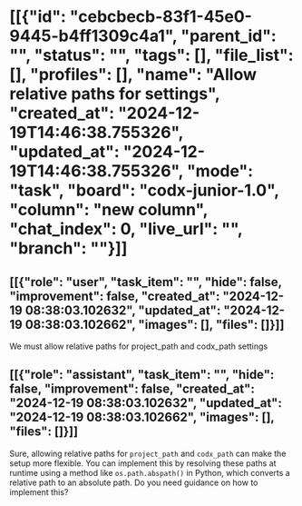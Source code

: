 # [[{"id": "cebcbecb-83f1-45e0-9445-b4ff1309c4a1", "parent_id": "", "status": "", "tags": [], "file_list": [], "profiles": [], "name": "Allow relative paths for settings", "created_at": "2024-12-19T14:46:38.755326", "updated_at": "2024-12-19T14:46:38.755326", "mode": "task", "board": "codx-junior-1.0", "column": "new column", "chat_index": 0, "live_url": "", "branch": ""}]]
## [[{"role": "user", "task_item": "", "hide": false, "improvement": false, "created_at": "2024-12-19 08:38:03.102632", "updated_at": "2024-12-19 08:38:03.102662", "images": [], "files": []}]]
We must allow relative paths for project_path and codx_path settings
## [[{"role": "assistant", "task_item": "", "hide": false, "improvement": false, "created_at": "2024-12-19 08:38:03.102632", "updated_at": "2024-12-19 08:38:03.102662", "images": [], "files": []}]]
Sure, allowing relative paths for `project_path` and `codx_path` can make the setup more flexible. You can implement this by resolving these paths at runtime using a method like `os.path.abspath()` in Python, which converts a relative path to an absolute path. Do you need guidance on how to implement this?